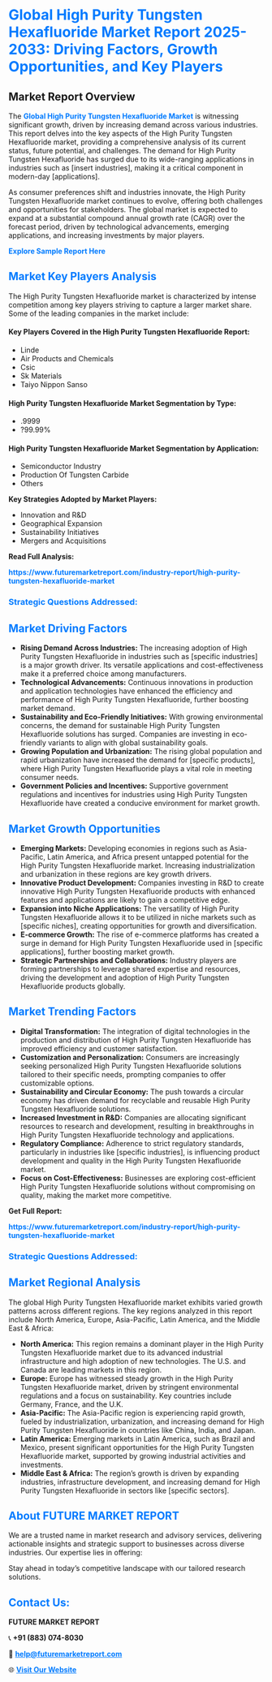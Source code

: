 <h1 style="color: #007BFF;">Global High Purity Tungsten Hexafluoride Market Report 2025-2033: Driving Factors, Growth Opportunities, and Key Players</h1>

<section id="overview">
<h2>Market Report Overview</h2>
<p>The <a href="https://www.futuremarketreport.com/industry-report/high-purity-tungsten-hexafluoride-market" style="color: #007BFF; text-decoration: none;"><strong>Global High Purity Tungsten Hexafluoride Market</strong></a> is witnessing significant growth, driven by increasing demand across various industries. This report delves into the key aspects of the High Purity Tungsten Hexafluoride market, providing a comprehensive analysis of its current status, future potential, and challenges. The demand for High Purity Tungsten Hexafluoride has surged due to its wide-ranging applications in industries such as [insert industries], making it a critical component in modern-day [applications].</p>
<p>As consumer preferences shift and industries innovate, the High Purity Tungsten Hexafluoride market continues to evolve, offering both challenges and opportunities for stakeholders. The global market is expected to expand at a substantial compound annual growth rate (CAGR) over the forecast period, driven by technological advancements, emerging applications, and increasing investments by major players.</p>
</section>

<section id="overview">
<p><a href="https://www.futuremarketreport.com/request-sample/reportId=30719" style="color: #007BFF; text-decoration: none;"><strong>Explore Sample Report Here</strong></a></p>
</section>

<section id="key-players">
<h2 style="color: #007BFF;">Market Key Players Analysis</h2>
<p>The High Purity Tungsten Hexafluoride market is characterized by intense competition among key players striving to capture a larger market share. Some of the leading companies in the market include:</p>
<h4>Key Players Covered in the High Purity Tungsten Hexafluoride Report:</h4>
<ul><li>Linde</li><li>Air Products and Chemicals</li><li>Csic</li><li>Sk Materials</li><li>Taiyo Nippon Sanso</li></ul>
<h4>High Purity Tungsten Hexafluoride Market Segmentation by Type:</h4>
<ul><li>.9999</li><li>?99.99%</li></ul>

<h4>High Purity Tungsten Hexafluoride Market Segmentation by Application:</h4>
<ul><li>Semiconductor Industry</li><li>Production Of Tungsten Carbide</li><li>Others</li></ul>
<p><strong>Key Strategies Adopted by Market Players:</strong></p>
<ul>
<li>Innovation and R&D</li>
<li>Geographical Expansion</li>
<li>Sustainability Initiatives</li>
<li>Mergers and Acquisitions</li>
</ul>
</section>

<section>
<p><strong>Read Full Analysis: </strong></p><a href="https://www.futuremarketreport.com/industry-report/high-purity-tungsten-hexafluoride-market" style="color: #007BFF; text-decoration: none;"><strong>https://www.futuremarketreport.com/industry-report/high-purity-tungsten-hexafluoride-market</strong></a>
<h3 style="color: #007BFF;">Strategic Questions Addressed:</h3>
</section>

<section id="driving-factors">
<h2 style="color: #007BFF;">Market Driving Factors</h2>
<ul>
<li><strong>Rising Demand Across Industries:</strong> The increasing adoption of High Purity Tungsten Hexafluoride in industries such as [specific industries] is a major growth driver. Its versatile applications and cost-effectiveness make it a preferred choice among manufacturers.</li>
<li><strong>Technological Advancements:</strong> Continuous innovations in production and application technologies have enhanced the efficiency and performance of High Purity Tungsten Hexafluoride, further boosting market demand.</li>
<li><strong>Sustainability and Eco-Friendly Initiatives:</strong> With growing environmental concerns, the demand for sustainable High Purity Tungsten Hexafluoride solutions has surged. Companies are investing in eco-friendly variants to align with global sustainability goals.</li>
<li><strong>Growing Population and Urbanization:</strong> The rising global population and rapid urbanization have increased the demand for [specific products], where High Purity Tungsten Hexafluoride plays a vital role in meeting consumer needs.</li>
<li><strong>Government Policies and Incentives:</strong> Supportive government regulations and incentives for industries using High Purity Tungsten Hexafluoride have created a conducive environment for market growth.</li>
</ul>
</section>

<section id="growth-opportunities">
<h2 style="color: #007BFF;">Market Growth Opportunities</h2>
<ul>
<li><strong>Emerging Markets:</strong> Developing economies in regions such as Asia-Pacific, Latin America, and Africa present untapped potential for the High Purity Tungsten Hexafluoride market. Increasing industrialization and urbanization in these regions are key growth drivers.</li>
<li><strong>Innovative Product Development:</strong> Companies investing in R&D to create innovative High Purity Tungsten Hexafluoride products with enhanced features and applications are likely to gain a competitive edge.</li>
<li><strong>Expansion into Niche Applications:</strong> The versatility of High Purity Tungsten Hexafluoride allows it to be utilized in niche markets such as [specific niches], creating opportunities for growth and diversification.</li>
<li><strong>E-commerce Growth:</strong> The rise of e-commerce platforms has created a surge in demand for High Purity Tungsten Hexafluoride used in [specific applications], further boosting market growth.</li>
<li><strong>Strategic Partnerships and Collaborations:</strong> Industry players are forming partnerships to leverage shared expertise and resources, driving the development and adoption of High Purity Tungsten Hexafluoride products globally.</li>
</ul>
</section>

<section id="trending-factors">
<h2 style="color: #007BFF;">Market Trending Factors</h2>
<ul>
<li><strong>Digital Transformation:</strong> The integration of digital technologies in the production and distribution of High Purity Tungsten Hexafluoride has improved efficiency and customer satisfaction.</li>
<li><strong>Customization and Personalization:</strong> Consumers are increasingly seeking personalized High Purity Tungsten Hexafluoride solutions tailored to their specific needs, prompting companies to offer customizable options.</li>
<li><strong>Sustainability and Circular Economy:</strong> The push towards a circular economy has driven demand for recyclable and reusable High Purity Tungsten Hexafluoride solutions.</li>
<li><strong>Increased Investment in R&D:</strong> Companies are allocating significant resources to research and development, resulting in breakthroughs in High Purity Tungsten Hexafluoride technology and applications.</li>
<li><strong>Regulatory Compliance:</strong> Adherence to strict regulatory standards, particularly in industries like [specific industries], is influencing product development and quality in the High Purity Tungsten Hexafluoride market.</li>
<li><strong>Focus on Cost-Effectiveness:</strong> Businesses are exploring cost-efficient High Purity Tungsten Hexafluoride solutions without compromising on quality, making the market more competitive.</li>
</ul>
</section>

<section>
<p><strong>Get Full Report: </strong></p><a href="https://www.futuremarketreport.com/industry-report/high-purity-tungsten-hexafluoride-market" style="color: #007BFF; text-decoration: none;"><strong>https://www.futuremarketreport.com/industry-report/high-purity-tungsten-hexafluoride-market</strong></a>
<h3 style="color: #007BFF;">Strategic Questions Addressed:</h3>
</section>


<section id="regional-analysis">
<h2 style="color: #007BFF;">Market Regional Analysis</h2>
<p>The global High Purity Tungsten Hexafluoride market exhibits varied growth patterns across different regions. The key regions analyzed in this report include North America, Europe, Asia-Pacific, Latin America, and the Middle East & Africa:</p>
<ul>
<li><strong>North America:</strong> This region remains a dominant player in the High Purity Tungsten Hexafluoride market due to its advanced industrial infrastructure and high adoption of new technologies. The U.S. and Canada are leading markets in this region.</li>
<li><strong>Europe:</strong> Europe has witnessed steady growth in the High Purity Tungsten Hexafluoride market, driven by stringent environmental regulations and a focus on sustainability. Key countries include Germany, France, and the U.K.</li>
<li><strong>Asia-Pacific:</strong> The Asia-Pacific region is experiencing rapid growth, fueled by industrialization, urbanization, and increasing demand for High Purity Tungsten Hexafluoride in countries like China, India, and Japan.</li>
<li><strong>Latin America:</strong> Emerging markets in Latin America, such as Brazil and Mexico, present significant opportunities for the High Purity Tungsten Hexafluoride market, supported by growing industrial activities and investments.</li>
<li><strong>Middle East & Africa:</strong> The region’s growth is driven by expanding industries, infrastructure development, and increasing demand for High Purity Tungsten Hexafluoride in sectors like [specific sectors].</li>
</ul>
</section>

<footer>
<h2 style="color: #007BFF;">About FUTURE MARKET REPORT</h2>
<p>We are a trusted name in market research and advisory services, delivering actionable insights and strategic support to businesses across diverse industries. Our expertise lies in offering:</p>

<p>Stay ahead in today’s competitive landscape with our tailored research solutions.</p>

<h2 style="color: #007BFF;">Contact Us:</h2>
<p><strong>FUTURE MARKET REPORT</strong></p>
<p>📞 <strong>+91 (883) 074-8030</strong></p>
<p>📧 <strong><a href="mailto:help@futuremarketreport.com" style="color: #007BFF;">help@futuremarketreport.com</a></strong></p>
<p>🌐 <strong><a href="https://www.futuremarketreport.com/" style="color: #007BFF;">Visit Our Website</a></strong></p>
</footer>